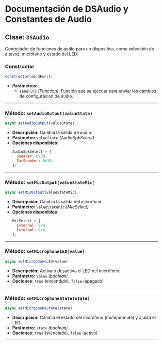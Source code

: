 # Documentación de DSAudio y Constantes de Audio

## Clase: `DSAudio`

Controlador de funciones de audio para un dispositivo, como selección de altavoz, micrófono y estado del LED.

### Constructor

```js
constructor(sendFunc);
```

- **Parámetros:**
  - `sendFunc` _(Function)_: Función que se ejecuta para enviar los cambios de configuración de audio.

---

### Método: `setAudioOutput(valueState)`

```js
async setAudioOutput(valueState)
```

- **Descripción:** Cambia la salida de audio.
- **Parámetro:** `valueState` _(AudioSpkSelect)_
- **Opciones disponibles:**
  ```js
  AudioSpkSelect = {
    Speaker: 0x30,
    EarSpeaker: 0x10,
  };
  ```

---

### Método: `setMicOutput(valueStateMic)`

```js
async setMicOutput(valueStateMic)
```

- **Descripción:** Cambia la salida del micrófono.
- **Parámetro:** `valueStateMic` _(MicSelect)_
- **Opciones disponibles:**
  ```js
  MicSelect = {
    Internal: 0xd,
    External: 0xe,
  };
  ```

---

### Método: `setMicrophoneLED(value)`

```js
async setMicrophoneLED(value)
```

- **Descripción:** Activa o desactiva el LED del micrófono.
- **Parámetro:** `value` _(boolean)_
- **Opciones:** `true` (encendido), `false` (apagado)

---

### Método: `setMicrophoneState(state)`

```js
async setMicrophoneState(state)
```

- **Descripción:** Cambia el estado del micrófono (mute/unmute) y ajusta el LED.
- **Parámetro:** `state` _(boolean)_
- **Opciones:** `true` (silenciado), `false` (activo)

---
